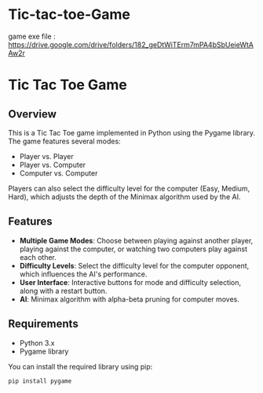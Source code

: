 # Tic-tac-toe-Game
game exe file : https://drive.google.com/drive/folders/182_geDtWiTErm7mPA4bSbUeieWtAAw2r
# Tic Tac Toe Game

## Overview

This is a Tic Tac Toe game implemented in Python using the Pygame library. The game features several modes:
- Player vs. Player
- Player vs. Computer
- Computer vs. Computer

Players can also select the difficulty level for the computer (Easy, Medium, Hard), which adjusts the depth of the Minimax algorithm used by the AI.

## Features

- **Multiple Game Modes**: Choose between playing against another player, playing against the computer, or watching two computers play against each other.
- **Difficulty Levels**: Select the difficulty level for the computer opponent, which influences the AI's performance.
- **User Interface**: Interactive buttons for mode and difficulty selection, along with a restart button.
- **AI**: Minimax algorithm with alpha-beta pruning for computer moves.

## Requirements

- Python 3.x
- Pygame library

You can install the required library using pip:
```bash
pip install pygame
